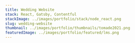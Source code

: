 ```yaml
---
title: Wedding Website
stack: React, Gatsby, Contentful
stackImage: ../images/portfolio/stack/node_react.png
slug: wedding-website
thumbnail: ../images/portfolio/thumbnails/tomade2021.png
featuredImage: ../images/portfolio/featured/lms.png
---
```

